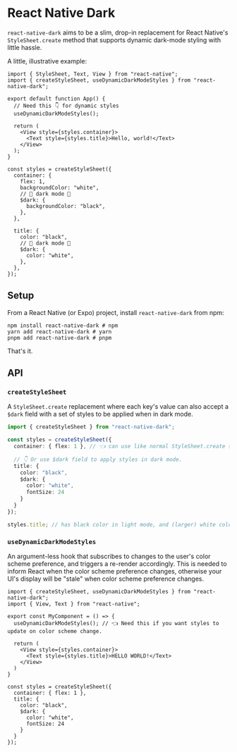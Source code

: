 # React Native Dark

`react-native-dark` aims to be a slim, drop-in replacement for React Native's `StyleSheet.create` method that supports dynamic dark-mode styling with little hassle.

A little, illustrative example:

```tsx
import { StyleSheet, Text, View } from "react-native";
import { createStyleSheet, useDynamicDarkModeStyles } from "react-native-dark";

export default function App() {
  // Need this 👇 for dynamic styles
  useDynamicDarkModeStyles();

  return (
    <View style={styles.container}>
      <Text style={styles.title}>Hello, world!</Text>
    </View>
  );
}

const styles = createStyleSheet({
  container: {
    flex: 1,
    backgroundColor: "white",
    // 🎉 dark mode 🎉
    $dark: {
      backgroundColor: "black",
    },
  },

  title: {
    color: "black",
    // 🎉 dark mode 🎉
    $dark: {
      color: "white",
    },
  },
});
```

## Setup

From a React Native (or Expo) project, install `react-native-dark` from npm:

```shell
npm install react-native-dark # npm
yarn add react-native-dark # yarn
pnpm add react-native-dark # pnpm
```

That's it.

## API

### `createStyleSheet`

A `StyleSheet.create` replacement where each key's value can also accept a `$dark` field with a set of styles to be applied when in dark mode.

```ts
import { createStyleSheet } from "react-native-dark";

const styles = createStyleSheet({
  container: { flex: 1 }, // 👈 can use like normal StyleSheet.create style
  
  // 👇 Or use $dark field to apply styles in dark mode.
  title: {
    color: "black",
    $dark: {
      color: "white",
      fontSize: 24
    }
  }
});

styles.title; // has black color in light mode, and (larger) white color in dark mode
```

### `useDynamicDarkModeStyles`

An argument-less hook that subscribes to changes to the user's color scheme preference, and triggers a re-render accordingly. This is needed to inform React when the color scheme preference changes, otherwise your UI's display will be "stale" when color scheme preference changes.

```tsx
import { createStyleSheet, useDynamicDarkModeStyles } from "react-native-dark";
import { View, Text } from "react-native";

export const MyComponent = () => {
  useDynamicDarkModeStyles(); // 👈 Need this if you want styles to update on color scheme change.
  
  return (
    <View style={styles.container}>
      <Text style={styles.title}>HELLO WORLD!</Text>
    </View>
  )
}

const styles = createStyleSheet({
  container: { flex: 1 },
  title: {
    color: "black",
    $dark: {
      color: "white",
      fontSize: 24
    }
  }
});
```
